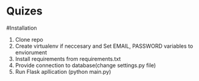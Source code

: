 # Quizes

#Installation
1. Clone repo
2. Create virtualenv if neccesary and Set EMAIL, PASSWORD variables to enviorument
3. Install requirements from requirements.txt
4. Provide connection to database(change settings.py file)
5. Run Flask apllication (python main.py)

